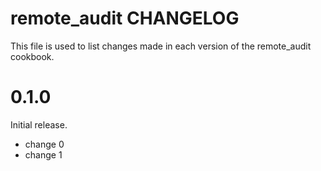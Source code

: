 # remote_audit CHANGELOG

This file is used to list changes made in each version of the remote_audit cookbook.

# 0.1.0

Initial release.

- change 0
- change 1

